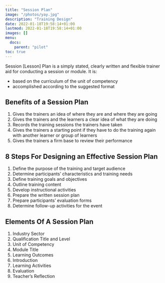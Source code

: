 ```yaml
---
title: "Session Plan"
image: "/photos/yay.jpg"
description: "Training Design"
date: 2022-01-18T19:58:14+01:00
lastmod: 2022-01-18T19:58:14+01:00
images: []
menu:
  docs:
    parent: "pilot"    
toc: true
---
```



Session [Lesson] Plan is a simply stated, clearly written and flexible trainer aid for conducting a session or module. It is:
- based on the curriculum of the unit of competency
- accomplished according to the suggested format
 
 
## Benefits of a Session Plan
 
1. Gives the trainers an idea of where they are and where they are going
2. Gives the trainers and the learners a clear idea of what they are doing
3. Records the training sessions the trainers have taken
4. Gives the trainers a starting point if they have to do the training again with another learner or group of learners
5. Gives the trainers a firm base to review their performance
 
## 8 Steps For Designing an Effective Session Plan

1. Define the purpose of the training and target audience
2. Determine participants’ characteristics and training needs 
3. Define training goals and objectives
4. Outline training content
5. Develop instructional activities
6. Prepare the written session plan
7. Prepare participants’ evaluation forms
8. Determine follow-up activities for the event
 

## Elements Of A Session Plan
 
1. Industry Sector
2. Qualification Title and Level
3. Unit of Competency
4. Module Title
5. Learning Outcomes
6. Introduction
7. Learning Activities
8. Evaluation
9. Teacher’s Reflection

